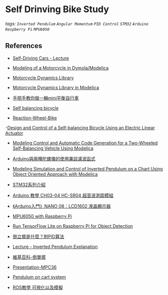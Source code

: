 # Self Drinving Bike Study
###### tags: `Inverted Pendulum` `Angular Momentum` `PID Control` `STM32` `Arduino` `Respberry Pi` `MPU6050`  

## References
- [Self-Driving Cars - Lecture](https://www.youtube.com/watch?v=ipay3o2kBoU&list=PL05umP7R6ij321zzKXK6XCQXAaaYjQbzr)

- [Modeling of a Motorcycle in
Dymola/Modelica](https://people.inf.ethz.ch/fcellier/MS/schmitt_ms.pdf)

- [Motorcycle Dynamics Library](https://build.openmodelica.org/Documentation/MotorcycleDynamics.html)

- [Motorcycle Dynamics Library in Modelica](https://modelica.org/events/modelica2006/Proceedings/sessions/Session2b2.pdf)

- [手把手教你做一輛mini平衡自行車](https://www.eet-china.com/mp/a63913.html)

- [Self balancing bicycle](https://www.youtube.com/watch?v=UzjqdoTVhOU)

- [Reaction-Wheel-Bike](https://github.com/remrc/Reaction-Wheel-Bike)

-[Design and Control of a Self-balancing Bicycle Using an Electric Linear Actuator](https://deepblue.lib.umich.edu/bitstream/handle/2027.42/148871/MastersThesis_FinalDraft%20(3).pdf?sequence=1)

- [Modeling Control and Automatic Code Generation for a Two-Wheeled Self-Balancing Vehicle Using Modelica](https://lup.lub.lu.se/luur/download?func=downloadFile&recordOId=8847398&fileOId=8859286)

- [Arduino與兩種陀螺儀的使用兼談濾波函式](https://www.youtube.com/watch?v=6lUjqTwy6cA)

- [Modeling Simulation and Control of Inverted Pendulum on a Chart Using Object Oriented Approach with Modelica](http://marjan.fesb.hr/~jmusic/josip_files/dymola_clanak_music.pdf)

- [STM32系列介紹](https://ithelp.ithome.com.tw/articles/10235889)

- [Arduino 教學 CH03-04 HC-SR04 超音波測距模組](https://www.youtube.com/watch?v=PpCpaMx36Fk)

- [《Arduino入門》NANO 08：LCD1602 液晶顯示器](https://www.youtube.com/watch?v=QsBYpf-oGLs)

- [MPU6050 with Raspberry Pi](https://www.youtube.com/watch?v=JTFa5l7zAA4&t=242s)

- [Run TensorFlow Lite on Raspberry Pi for Object Detection](https://www.youtube.com/watch?v=aimSGO倒立擺是什麼？有哪些用途？附PID算法那實現代碼)

- [倒立擺是什麼？附PID算法](https://kknews.cc/zh-tw/tech/y5pm58n.html)

- [Lecture - Inverted Pendulum Explanation](https://www.youtube.com/watch?v=OB3ufWYpj-I&list=PLjOmIBPtRZG_ybJMywubA98TfQDGleDtF)

- [維基百科-倒單擺](https://zh.m.wikipedia.org/zh-hant/%E5%80%92%E5%96%AE%E6%93%BA)

- [Presentation-MPC36](https://www.youtube.com/watch?v=wLS1dd5TUk8)

- [Pendulum on cart system](https://www.youtube.com/watch?v=c3z4eo6s0Ek)

- [ROS教學 可視化以及模擬](https://www.youtube.com/watch?v=wHsZ4bMAZDI)